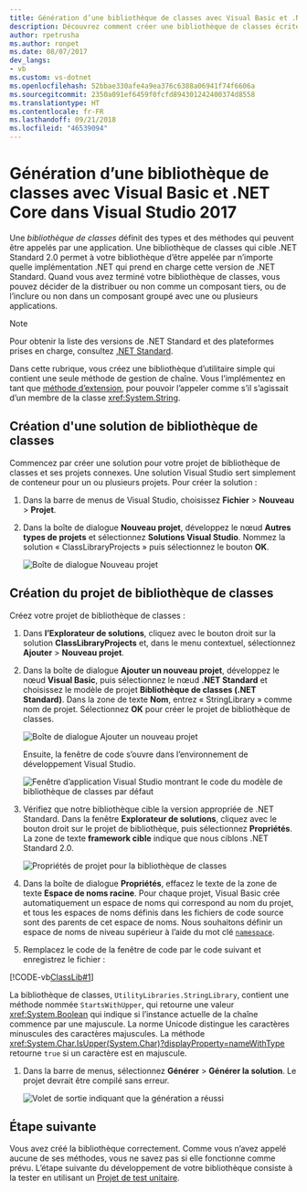 ```yaml
---
title: Génération d’une bibliothèque de classes avec Visual Basic et .NET Core dans Visual Studio 2017
description: Découvrez comment créer une bibliothèque de classes écrite en Visual Basic à l’aide de Visual Studio 2017
author: rpetrusha
ms.author: ronpet
ms.date: 08/07/2017
dev_langs:
- vb
ms.custom: vs-dotnet
ms.openlocfilehash: 52bbae330afe4a9ea376c6388a06941f74f6606a
ms.sourcegitcommit: 2350a091ef6459f0fcfd894301242400374d8558
ms.translationtype: HT
ms.contentlocale: fr-FR
ms.lasthandoff: 09/21/2018
ms.locfileid: "46539094"
---
```

# <a name="building-a-class-library-with-visual-basic-and-net-core-in-visual-studio-2017"></a>Génération d’une bibliothèque de classes avec Visual Basic et .NET Core dans Visual Studio 2017

Une *bibliothèque de classes* définit des types et des méthodes qui peuvent être appelés par une application. Une bibliothèque de classes qui cible .NET Standard 2.0 permet à votre bibliothèque d’être appelée par n’importe quelle implémentation .NET qui prend en charge cette version de .NET Standard. Quand vous avez terminé votre bibliothèque de classes, vous pouvez décider de la distribuer ou non comme un composant tiers, ou de l’inclure ou non dans un composant groupé avec une ou plusieurs applications.

> [!NOTE]
> Pour obtenir la liste des versions de .NET Standard et des plateformes prises en charge, consultez [.NET Standard](../../standard/net-standard.md).

Dans cette rubrique, vous créez une bibliothèque d’utilitaire simple qui contient une seule méthode de gestion de chaîne. Vous l’implémentez en tant que [méthode d’extension](../../visual-basic/programming-guide/language-features/procedures/extension-methods.md), pour pouvoir l’appeler comme s’il s’agissait d’un membre de la classe <xref:System.String>.

## <a name="creating-a-class-library-solution"></a>Création d'une solution de bibliothèque de classes

Commencez par créer une solution pour votre projet de bibliothèque de classes et ses projets connexes. Une solution Visual Studio sert simplement de conteneur pour un ou plusieurs projets. Pour créer la solution :

1. Dans la barre de menus de Visual Studio, choisissez **Fichier** > **Nouveau** > **Projet**.

1. Dans la boîte de dialogue **Nouveau projet**, développez le nœud **Autres types de projets** et sélectionnez **Solutions Visual Studio**. Nommez la solution « ClassLibraryProjects » puis sélectionnez le bouton **OK**.

   ![Boîte de dialogue Nouveau projet](./media/library-with-visual-studio/newproject.png)

## <a name="creating-the-class-library-project"></a>Création du projet de bibliothèque de classes

Créez votre projet de bibliothèque de classes :

1. Dans **l’Explorateur de solutions**, cliquez avec le bouton droit sur la solution **ClassLibraryProjects** et, dans le menu contextuel, sélectionnez **Ajouter** > **Nouveau projet**.

1. Dans la boîte de dialogue **Ajouter un nouveau projet**, développez le nœud **Visual Basic**, puis sélectionnez le nœud **.NET Standard** et choisissez le modèle de projet **Bibliothèque de classes (.NET Standard)**. Dans la zone de texte **Nom**, entrez « StringLibrary » comme nom de projet. Sélectionnez **OK** pour créer le projet de bibliothèque de classes.

   ![Boîte de dialogue Ajouter un nouveau projet](./media/vb-library-with-visual-studio/libproject.png)

   Ensuite, la fenêtre de code s’ouvre dans l’environnement de développement Visual Studio. 
 
   ![Fenêtre d’application Visual Studio montrant le code du modèle de bibliothèque de classes par défaut](./media/vb-library-with-visual-studio/stringlibrary.png)

1. Vérifiez que notre bibliothèque cible la version appropriée de .NET Standard. Dans la fenêtre **Explorateur de solutions**, cliquez avec le bouton droit sur le projet de bibliothèque, puis sélectionnez **Propriétés**. La zone de texte **framework cible** indique que nous ciblons .NET Standard 2.0.

   ![Propriétés de projet pour la bibliothèque de classes](./media/library-with-visual-studio/properties.png)

1. Dans la boîte de dialogue **Propriétés**, effacez le texte de la zone de texte **Espace de noms racine**. Pour chaque projet, Visual Basic crée automatiquement un espace de noms qui correspond au nom du projet, et tous les espaces de noms définis dans les fichiers de code source sont des parents de cet espace de noms. Nous souhaitons définir un espace de noms de niveau supérieur à l’aide du mot clé [`namespace`](../../visual-basic/language-reference/statements/namespace-statement.md).
  
1. Remplacez le code de la fenêtre de code par le code suivant et enregistrez le fichier :

  [!CODE-vb[ClassLib#1](../../../samples/snippets/core/tutorials/vb-library-with-visual-studio/stringlibrary.vb)]

   La bibliothèque de classes, `UtilityLibraries.StringLibrary`, contient une méthode nommée `StartsWithUpper`, qui retourne une valeur <xref:System.Boolean> qui indique si l’instance actuelle de la chaîne commence par une majuscule. La norme Unicode distingue les caractères minuscules des caractères majuscules. La méthode <xref:System.Char.IsUpper(System.Char)?displayProperty=nameWithType> retourne `true` si un caractère est en majuscule.

1. Dans la barre de menus, sélectionnez **Générer** > **Générer la solution**. Le projet devrait être compilé sans erreur.

   ![Volet de sortie indiquant que la génération a réussi](./media/library-with-visual-studio/buildsucceeds.png)



## <a name="next-step"></a>Étape suivante

Vous avez créé la bibliothèque correctement. Comme vous n’avez appelé aucune de ses méthodes, vous ne savez pas si elle fonctionne comme prévu. L’étape suivante du développement de votre bibliothèque consiste à la tester en utilisant un [Projet de test unitaire](testing-library-with-visual-studio.md).
